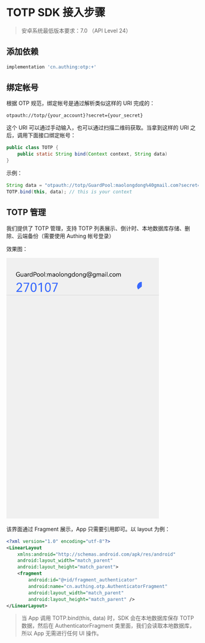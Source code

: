 # TOTP SDK 接入步骤

> 安卓系统最低版本要求：7.0 （API Level 24）

## 添加依赖

```groovy
implementation 'cn.authing:otp:+'
```

## 绑定帐号

根据 OTP 规范，绑定帐号是通过解析类似这样的 URI 完成的：

```
otpauth://totp/{your_account}?secret={your_secret}
```

这个 URI 可以通过手动输入，也可以通过扫描二维码获取。当拿到这样的 URI 之后，调用下面接口绑定帐号：

```java
public class TOTP {
    public static String bind(Context context, String data)
}
```

示例：

```java
String data = "otpauth://totp/GuardPool:maolongdong%40gmail.com?secret=GN4XCFDLDY4FWMQM&period=30&digits=6&algorithm=SHA1&issuer=GuardPool";
TOTP.bind(this, data); // this is your context
```

## TOTP 管理

我们提供了 TOTP 管理，支持 TOTP 列表展示、倒计时、本地数据库存储、删除、云端备份（需要使用 Authing 帐号登录）

效果图：

<img src="./images/totp.png" alt="drawing" width="400"/>

该界面通过 Fragment 展示，App 只需要引用即可。以 layout 为例：

```xml
<?xml version="1.0" encoding="utf-8"?>
<LinearLayout
    xmlns:android="http://schemas.android.com/apk/res/android"
    android:layout_width="match_parent"
    android:layout_height="match_parent">
    <fragment
        android:id="@+id/fragment_authenticator"
        android:name="cn.authing.otp.AuthenticatorFragment"
        android:layout_width="match_parent"
        android:layout_height="match_parent" />
</LinearLayout>
```

> 当 App 调用 TOTP.bind(this, data) 时，SDK 会在本地数据库保存 TOTP 数据，然后在 AuthenticatorFragment 类里面，我们会读取本地数据库，所以 App 无需进行任何 UI 操作。 